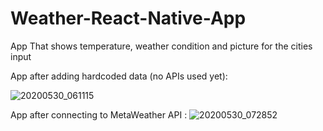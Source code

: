 # Weather-React-Native-App
App That shows temperature, weather condition and picture for the cities input

App after adding hardcoded data (no APIs used yet): 

![20200530_061115](https://user-images.githubusercontent.com/57283161/83315343-f0358c00-a23c-11ea-9bc5-9a25aaafe3d5.gif)

App after connecting to MetaWeather API : 
![20200530_072852](https://user-images.githubusercontent.com/57283161/83317343-6e982b00-a249-11ea-8d00-bea5b483bbd9.gif)

